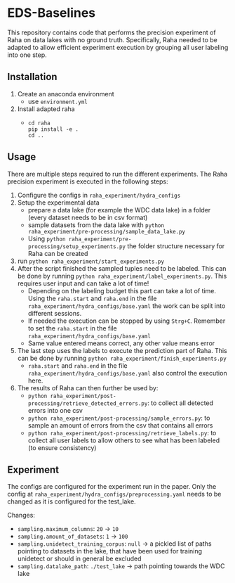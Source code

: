 # EDS-Baselines
This repository contains code that performs the precision experiment of Raha on data lakes with no ground truth. 
Specifically, Raha needed to be adapted to allow efficient experiment execution by grouping all user labeling into one step.

## Installation
1. Create an anaconda environment
   - use ``environment.yml``
2. Install adapted raha
   - ``` shell
     cd raha
     pip install -e .
     cd ..
## Usage
There are multiple steps required to run the different experiments. The Raha precision experiment is 
executed in the following steps:
1. Configure the configs in ``raha_experiment/hydra_configs``
2. Setup the experimental data
   - prepare a data lake (for example the WDC data lake) in a folder (every dataset needs to be in csv format)
   - sample datasets from the data lake with ``python raha_experiment/pre-processing/sample_data_lake.py``
   - Using ``python raha_experiment/pre-processing/setup_experiments.py`` the folder structure necessary for Raha 
   can be created
3. run ``python raha_experiment/start_experiments.py``
4. After the script finished the sampled tuples need to be labeled. This can be done 
by running ``python raha_experiment/label_experiments.py``. 
This requires user input and can take a lot of time!
   - Depending on the labeling budget this part can take a lot of time. Using the ``raha.start`` and ``raha.end`` in 
   the file ``raha_experiment/hydra_configs/base.yaml`` the work can be split into different sessions. 
   - If needed the execution can be stopped by using ``Strg+C``. Remember to set the ``raha.start`` in 
   the file ``raha_experiment/hydra_configs/base.yaml``
   - Same value entered means correct, any other value means error
5. The last step uses the labels to execute the prediction part of Raha. This can be done 
by running ``python raha_experiment/finish_experiments.py``
   - ``raha.start`` and ``raha.end`` in the file ``raha_experiment/hydra_configs/base.yaml`` also control the execution here.
6. The results of Raha can then further be used by:
   - ``python raha_experiment/post-processing/retrieve_detected_errors.py``: to collect all detected errors into one csv
   - ``python raha_experiment/post-processing/sample_errors.py``: to sample an amount of errors from the csv that contains all errors
   - ``python raha_experiment/post-processing/retrieve_labels.py``: to collect all user labels to allow others to see 
   what has been labeled (to ensure consistency)
## Experiment

The configs are configured for the experiment run in the paper. Only the config at 
``raha_experiment/hydra_configs/preprocessing.yaml`` needs to be changed as it is configured for the test_lake.

Changes:
   - ``sampling.maximum_columns``: ``20`` -> ``10``
   - ``sampling.amount_of_datasets``: ``1`` -> ``100``
   - ``sampling.unidetect_training_corpus``: ``null`` -> a pickled list of paths pointing to datasets in the lake, 
   that have been used for training unidetect or should in general be excluded
   - ``sampling.datalake_path``: ``./test_lake`` -> path pointing towards the WDC lake